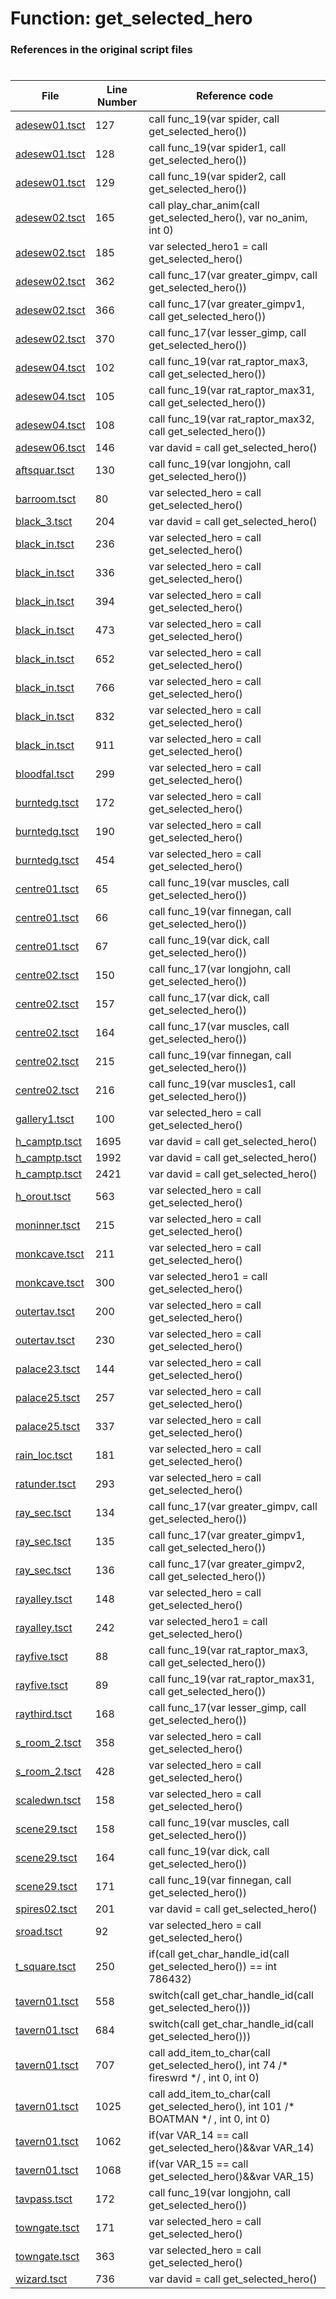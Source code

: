 # Function: get_selected_hero
### References in the original script files

#

| File | Line Number | Reference code |
| --- | --- | --- |
| [adesew01.tsct](../../../out/adesew01.tsct#L127) | 127 | call func_19(var spider, call get_selected_hero()) |
| [adesew01.tsct](../../../out/adesew01.tsct#L128) | 128 | call func_19(var spider1, call get_selected_hero()) |
| [adesew01.tsct](../../../out/adesew01.tsct#L129) | 129 | call func_19(var spider2, call get_selected_hero()) |
| [adesew02.tsct](../../../out/adesew02.tsct#L165) | 165 | call play_char_anim(call get_selected_hero(), var no_anim, int 0) |
| [adesew02.tsct](../../../out/adesew02.tsct#L185) | 185 | var selected_hero1 = call get_selected_hero() |
| [adesew02.tsct](../../../out/adesew02.tsct#L362) | 362 | call func_17(var greater_gimpv, call get_selected_hero()) |
| [adesew02.tsct](../../../out/adesew02.tsct#L366) | 366 | call func_17(var greater_gimpv1, call get_selected_hero()) |
| [adesew02.tsct](../../../out/adesew02.tsct#L370) | 370 | call func_17(var lesser_gimp, call get_selected_hero()) |
| [adesew04.tsct](../../../out/adesew04.tsct#L102) | 102 | call func_19(var rat_raptor_max3, call get_selected_hero()) |
| [adesew04.tsct](../../../out/adesew04.tsct#L105) | 105 | call func_19(var rat_raptor_max31, call get_selected_hero()) |
| [adesew04.tsct](../../../out/adesew04.tsct#L108) | 108 | call func_19(var rat_raptor_max32, call get_selected_hero()) |
| [adesew06.tsct](../../../out/adesew06.tsct#L146) | 146 | var david = call get_selected_hero() |
| [aftsquar.tsct](../../../out/aftsquar.tsct#L130) | 130 | call func_19(var longjohn, call get_selected_hero()) |
| [barroom.tsct](../../../out/barroom.tsct#L80) | 80 | var selected_hero = call get_selected_hero() |
| [black_3.tsct](../../../out/black_3.tsct#L204) | 204 | var david = call get_selected_hero() |
| [black_in.tsct](../../../out/black_in.tsct#L236) | 236 | var selected_hero = call get_selected_hero() |
| [black_in.tsct](../../../out/black_in.tsct#L336) | 336 | var selected_hero = call get_selected_hero() |
| [black_in.tsct](../../../out/black_in.tsct#L394) | 394 | var selected_hero = call get_selected_hero() |
| [black_in.tsct](../../../out/black_in.tsct#L473) | 473 | var selected_hero = call get_selected_hero() |
| [black_in.tsct](../../../out/black_in.tsct#L652) | 652 | var selected_hero = call get_selected_hero() |
| [black_in.tsct](../../../out/black_in.tsct#L766) | 766 | var selected_hero = call get_selected_hero() |
| [black_in.tsct](../../../out/black_in.tsct#L832) | 832 | var selected_hero = call get_selected_hero() |
| [black_in.tsct](../../../out/black_in.tsct#L911) | 911 | var selected_hero = call get_selected_hero() |
| [bloodfal.tsct](../../../out/bloodfal.tsct#L299) | 299 | var selected_hero = call get_selected_hero() |
| [burntedg.tsct](../../../out/burntedg.tsct#L172) | 172 | var selected_hero = call get_selected_hero() |
| [burntedg.tsct](../../../out/burntedg.tsct#L190) | 190 | var selected_hero = call get_selected_hero() |
| [burntedg.tsct](../../../out/burntedg.tsct#L454) | 454 | var selected_hero = call get_selected_hero() |
| [centre01.tsct](../../../out/centre01.tsct#L65) | 65 | call func_19(var muscles, call get_selected_hero()) |
| [centre01.tsct](../../../out/centre01.tsct#L66) | 66 | call func_19(var finnegan, call get_selected_hero()) |
| [centre01.tsct](../../../out/centre01.tsct#L67) | 67 | call func_19(var dick, call get_selected_hero()) |
| [centre02.tsct](../../../out/centre02.tsct#L150) | 150 | call func_17(var longjohn, call get_selected_hero()) |
| [centre02.tsct](../../../out/centre02.tsct#L157) | 157 | call func_17(var dick, call get_selected_hero()) |
| [centre02.tsct](../../../out/centre02.tsct#L164) | 164 | call func_17(var muscles, call get_selected_hero()) |
| [centre02.tsct](../../../out/centre02.tsct#L215) | 215 | call func_19(var finnegan, call get_selected_hero()) |
| [centre02.tsct](../../../out/centre02.tsct#L216) | 216 | call func_19(var muscles1, call get_selected_hero()) |
| [gallery1.tsct](../../../out/gallery1.tsct#L100) | 100 | var selected_hero = call get_selected_hero() |
| [h_camptp.tsct](../../../out/h_camptp.tsct#L1695) | 1695 | var david = call get_selected_hero() |
| [h_camptp.tsct](../../../out/h_camptp.tsct#L1992) | 1992 | var david = call get_selected_hero() |
| [h_camptp.tsct](../../../out/h_camptp.tsct#L2421) | 2421 | var david = call get_selected_hero() |
| [h_orout.tsct](../../../out/h_orout.tsct#L563) | 563 | var selected_hero = call get_selected_hero() |
| [moninner.tsct](../../../out/moninner.tsct#L215) | 215 | var selected_hero = call get_selected_hero() |
| [monkcave.tsct](../../../out/monkcave.tsct#L211) | 211 | var selected_hero = call get_selected_hero() |
| [monkcave.tsct](../../../out/monkcave.tsct#L300) | 300 | var selected_hero1 = call get_selected_hero() |
| [outertav.tsct](../../../out/outertav.tsct#L200) | 200 | var selected_hero = call get_selected_hero() |
| [outertav.tsct](../../../out/outertav.tsct#L230) | 230 | var selected_hero = call get_selected_hero() |
| [palace23.tsct](../../../out/palace23.tsct#L144) | 144 | var selected_hero = call get_selected_hero() |
| [palace25.tsct](../../../out/palace25.tsct#L257) | 257 | var selected_hero = call get_selected_hero() |
| [palace25.tsct](../../../out/palace25.tsct#L337) | 337 | var selected_hero = call get_selected_hero() |
| [rain_loc.tsct](../../../out/rain_loc.tsct#L181) | 181 | var selected_hero = call get_selected_hero() |
| [ratunder.tsct](../../../out/ratunder.tsct#L293) | 293 | var selected_hero = call get_selected_hero() |
| [ray_sec.tsct](../../../out/ray_sec.tsct#L134) | 134 | call func_17(var greater_gimpv, call get_selected_hero()) |
| [ray_sec.tsct](../../../out/ray_sec.tsct#L135) | 135 | call func_17(var greater_gimpv1, call get_selected_hero()) |
| [ray_sec.tsct](../../../out/ray_sec.tsct#L136) | 136 | call func_17(var greater_gimpv2, call get_selected_hero()) |
| [rayalley.tsct](../../../out/rayalley.tsct#L148) | 148 | var selected_hero = call get_selected_hero() |
| [rayalley.tsct](../../../out/rayalley.tsct#L242) | 242 | var selected_hero1 = call get_selected_hero() |
| [rayfive.tsct](../../../out/rayfive.tsct#L88) | 88 | call func_19(var rat_raptor_max3, call get_selected_hero()) |
| [rayfive.tsct](../../../out/rayfive.tsct#L89) | 89 | call func_19(var rat_raptor_max31, call get_selected_hero()) |
| [raythird.tsct](../../../out/raythird.tsct#L168) | 168 | call func_17(var lesser_gimp, call get_selected_hero()) |
| [s_room_2.tsct](../../../out/s_room_2.tsct#L358) | 358 | var selected_hero = call get_selected_hero() |
| [s_room_2.tsct](../../../out/s_room_2.tsct#L428) | 428 | var selected_hero = call get_selected_hero() |
| [scaledwn.tsct](../../../out/scaledwn.tsct#L158) | 158 | var selected_hero = call get_selected_hero() |
| [scene29.tsct](../../../out/scene29.tsct#L158) | 158 | call func_19(var muscles, call get_selected_hero()) |
| [scene29.tsct](../../../out/scene29.tsct#L164) | 164 | call func_19(var dick, call get_selected_hero()) |
| [scene29.tsct](../../../out/scene29.tsct#L171) | 171 | call func_19(var finnegan, call get_selected_hero()) |
| [spires02.tsct](../../../out/spires02.tsct#L201) | 201 | var david = call get_selected_hero() |
| [sroad.tsct](../../../out/sroad.tsct#L92) | 92 | var selected_hero = call get_selected_hero() |
| [t_square.tsct](../../../out/t_square.tsct#L250) | 250 | if(call get_char_handle_id(call get_selected_hero()) == int 786432) |
| [tavern01.tsct](../../../out/tavern01.tsct#L558) | 558 | switch(call get_char_handle_id(call get_selected_hero())) |
| [tavern01.tsct](../../../out/tavern01.tsct#L684) | 684 | switch(call get_char_handle_id(call get_selected_hero())) |
| [tavern01.tsct](../../../out/tavern01.tsct#L707) | 707 | call add_item_to_char(call get_selected_hero(), int 74 /* fireswrd */ , int 0, int 0) |
| [tavern01.tsct](../../../out/tavern01.tsct#L1025) | 1025 | call add_item_to_char(call get_selected_hero(), int 101 /* BOATMAN */ , int 0, int 0) |
| [tavern01.tsct](../../../out/tavern01.tsct#L1062) | 1062 | if(var VAR_14 == call get_selected_hero()&&var VAR_14) |
| [tavern01.tsct](../../../out/tavern01.tsct#L1068) | 1068 | if(var VAR_15 == call get_selected_hero()&&var VAR_15) |
| [tavpass.tsct](../../../out/tavpass.tsct#L172) | 172 | call func_19(var longjohn, call get_selected_hero()) |
| [towngate.tsct](../../../out/towngate.tsct#L171) | 171 | var selected_hero = call get_selected_hero() |
| [towngate.tsct](../../../out/towngate.tsct#L363) | 363 | var selected_hero = call get_selected_hero() |
| [wizard.tsct](../../../out/wizard.tsct#L736) | 736 | var david = call get_selected_hero() |
